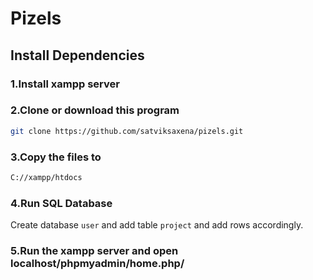 # Pizels
## Install Dependencies
### 1.Install xampp server
### 2.Clone or download this program
```sh
git clone https://github.com/satviksaxena/pizels.git
```
### 3.Copy the files to 
```sh 
C://xampp/htdocs
```
### 4.Run SQL Database
Create database ``` user ``` and add table  ``` project ``` and add rows accordingly.

### 5.Run the xampp server and open localhost/phpmyadmin/home.php/

